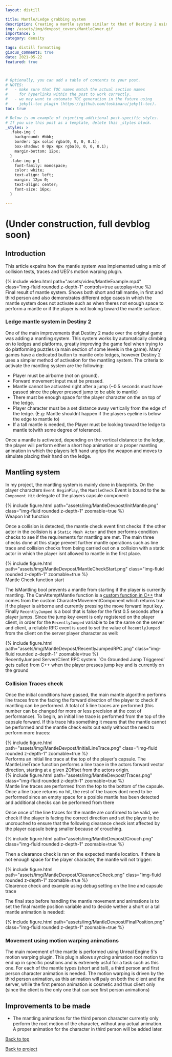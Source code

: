 ```yaml
---
layout: distill

title: Mantle/Ledge grabbing system
description: Creating a mantle system similar to that of Destiny 2 using animation motion warping.
img: /assets/img/devpost_covers/MantleCover.gif
importance: 5
category: density

tags: distill formatting
giscus_comments: true
date: 2021-05-22
featured: true



# Optionally, you can add a table of contents to your post.
# NOTES:
#   - make sure that TOC names match the actual section names
#     for hyperlinks within the post to work correctly.
#   - we may want to automate TOC generation in the future using
#     jekyll-toc plugin (https://github.com/toshimaru/jekyll-toc).
toc: true

# Below is an example of injecting additional post-specific styles.
# If you use this post as a template, delete this _styles block.
_styles: >
  .fake-img {
    background: #bbb;
    border: 1px solid rgba(0, 0, 0, 0.1);
    box-shadow: 0 0px 4px rgba(0, 0, 0, 0.1);
    margin-bottom: 12px;
  }
  .fake-img p {
    font-family: monospace;
    color: white;
    text-align: left;
    margin: 12px 0;
    text-align: center;
    font-size: 16px;
  }

---
```

# (Under construction, full devblog soon)

## Introduction

This article expains how the mantle system was implemented using a mix of collision tests, traces and UE5's motion warping plugin.

<div class="l-body">
        {% include video.html path="assets/video/MantleExample.mp4" class="img-fluid rounded z-depth-1" controls=true autoplay=true %}
</div>
<div class="caption">
    Final result of mantle system. Shows both short and tall mantle, in first and third person and also demonstrates different edge cases in which the mantle system does not activate such as when theres not enough space to perform a mantle or if the player is not looking toward the mantle surface.
</div>



### Ledge mantle system in Destiny 2

One of the main improvements that Destiny 2 made over the original game was adding a mantling system. This system works by automatically climbing on to ledges and platforms, greatly improving the game feel when trying to do platforming puzzles (a main section of some levels in the game). Many games have a dedicated button to mantle onto ledges, however Destiny 2 uses a simpler method of activation for the mantling system. The criteria to activate the mantling system are the following: 

- Player must be airborne (not on ground).
- Forward movement input must be pressed.
- Mantle cannot be activated right after a jump (~0.5 seconds must have passed since the player pressed jump to be able to mantle) 
- There must be enough space for the player character on the on top of the ledge.
- Player character must be a set distance away vertically from the edge of the ledge. (E.g: Mantle shouldnt happen if the players eyeline is below the edge to mantle to)
- If a tall mantle is needed, the Player must be looking toward the ledge to mantle to(with some degree of tolerance).

Once a mantle is activated, depending on the vertical distance to the ledge, the player will perform either a short hop animation or a proper mantling animation in which the players left hand ungrips the weapon and moves to simulate placing their hand on the ledge.


## Mantling system

In my project, the mantling system is mainly done in blueprints. On the player characters `Event BeginPlay`, the `MantleCheck` Event is bound to the `On Component Hit` delegate of the players capsule component:

<div class="l-body">
  {% include figure.html path="assets/img/MantleDevpost/InitMantle.png" class="img-fluid rounded z-depth-1" zoomable=true %}
</div>
<div class="caption">
   Weapon Init function
</div>


Once a collision is detected, the mantle check event first checks if the other actor in the collision is a `Static Mesh Actor` and then performs condition checks to see if the requirements for mantling are met. The main three checks done at this stage prevent further mantle operations such as line trace and collision checks from being carried out on a collision with a static actor in which the player isnt allowed to mantle in the first place.


<div class="l-body">
  {% include figure.html path="assets/img/MantleDevpost/MantleCheckStart.png" class="img-fluid rounded z-depth-1" zoomable=true %}
</div>
<div class="caption">
   Mantle Check function start
</div>

The IsMantling bool prevents a mantle from starting if the player is currently mantling. The CanAttemptMantle function is a [custom function in C++](https://github.com/danimtz/DensityUE5/blob/master/Source/Density/Characters/PlayerCharacters/DensCharacterMovementComponent.cpp#L166)  that comes from the custom CharacterMovementComponent which returns true if the player is airborne and currently pressing the move forward input key. Finally `RecentlyJumped` is a bool that is false for the first 0.5 seconds after a player jumps. Since the jump key event is only registered on the player client, in order for the `RecentlyJumped` variable to be the same on the server and client, a reliable RPC event is used to set the value of `RecentlyJumped` from the client on the server player character as well:

<div class="l-page">
  {% include figure.html path="assets/img/MantleDevpost/RecentlyJumpedRPC.png" class="img-fluid rounded z-depth-1" zoomable=true %}
</div>
<div class="caption">
   RecentlyJumped Server/Client RPC system. `On Grounded Jump Triggered` gets called from C++ when the player presses jump key and is currently on the ground
</div>

### Collision Traces check
Once the initial conditions have passed, the main mantle algorithm performs line traces from the facing the forward direction of the player to check if mantling can be performed. A total of 5 line traces are performed (this number can be changed for more or less precision at the cost of performance). To begin, an initial line trace is performed from the top of the capsule forward. If this trace hits something it means that the mantle cannot be performed and the mantle check exits out early without the need to perform more traces:

<div class="l-page">
  {% include figure.html path="assets/img/MantleDevpost/InitialLineTrace.png" class="img-fluid rounded z-depth-1" zoomable=true %}
</div>
<div class="caption">
   Performs an initial line trace at the top of the player's capsule. The MantleLineTrace function performs a line trace in the actors forward vector direction, starting at a given ZOffset from the actors origin.
</div>

<div class="l-page">
  {% include figure.html path="assets/img/MantleDevpost/Traces.png" class="img-fluid rounded z-depth-1" zoomable=true %}
</div>
<div class="caption">
   Mantle line traces are performed from the top to the bottom of the capsule. Once a line trace returns no hit, the rest of the traces dont need to be performed since an empty space for a posible mantle has been detected and additional checks can be performed from there
</div>

Once once of the line traces for the mantle are confirmed to be valid, we check if the player is facing the correct direction and set the player to be uncrouched to ensure that the following clearance check isnt affected by the player capsule being smaller because of crouching.

<div class="l-page">
  {% include figure.html path="assets/img/MantleDevpost/Crouch.png" class="img-fluid rounded z-depth-1" zoomable=true %}
</div>

Then a clearance check is ran on the expected mantle location. If there is not enough space for the player character, the mantle will not trigger:

<div class="l-page-outset">
  {% include figure.html path="assets/img/MantleDevpost/ClearanceCheck.png" class="img-fluid rounded z-depth-1" zoomable=true %}
</div>
<div class="caption">
   Clearence check and example using debug setting on the line and capsule trace
</div>

The final step before handling the mantle movement and animations is to set the final mantle position variable and to decide wether a short or a tall mantle animation is needed:

<div class="l-page-outset">
  {% include figure.html path="assets/img/MantleDevpost/FinalPosition.png" class="img-fluid rounded z-depth-1" zoomable=true %}
</div>


### Movement using motion warping animations

The main movement of the mantle is performed using Unreal Engine 5's motion warping plugin. This plugin allows syncing animation root motion to end up in specific positions and is extremely usful for a task such as this one. For each of the mantle types (short and tall), a third person and first person character animation is needed. The motion warping is driven by the third person animation, as this animation will paly on both the client and the server, while the first person animation is cosmetic and thus client only (since the client is the only one that can see first person animations)



## Improvements to be made

- The mantling animations for the third person character currently only perform the root motion of the character, without any actual animation. A proper animation for the character in third person will be added later.


[<i class="fas fa-arrow-up fa-sm"></i> Back to top](#)


[<i class="fas fa-undo fa-sm"></i> Back to project](/portfolio/density/)         